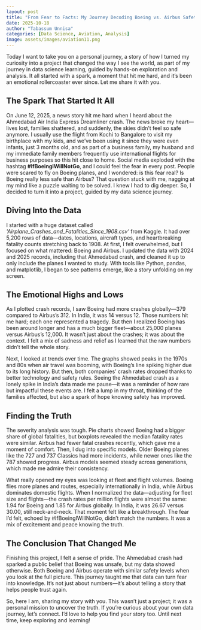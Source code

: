 ```yaml
---
layout: post
title: "From Fear to Facts: My Journey Decoding Boeing vs. Airbus Safety"
date: 2025-10-18
author: "Tabassum Unnisa"
categories: [Data Science, Aviation, Analysis]
image: assets/images/aviation11.png
---
```


<p>Today I want to take you on a personal journey, a story of how I turned my curiosity into a project that changed the way I see the world, as part of my journey in data science learning, guided by hands-on exploration and analysis. It all started with a spark, a moment that hit me hard, and it’s been an emotional rollercoaster ever since. Let me share it with you.</p>

<h2>The Spark That Started It All</h2>
<p>On June 12, 2025, a news story hit me hard when I heard about the Ahmedabad Air India Express Dreamliner crash. The news broke my heart—lives lost, families shattered, and suddenly, the skies didn’t feel so safe anymore. I usually use the flight from Kochi to Bangalore to visit my birthplace with my kids, and we’ve been using it since they were even infants, just 3 months old, and as part of a business family, my husband and my immediate family members frequently use international flights for business purposes so this hit close to home. Social media exploded with the hashtag <strong>#IfBoeingIWillNotGo</strong>, and I could feel the fear in every post. People were scared to fly on Boeing planes, and I wondered: is this fear real? Is Boeing really less safe than Airbus? That question stuck with me, nagging at my mind like a puzzle waiting to be solved. I knew I had to dig deeper. So, I decided to turn it into a project, guided by my data science journey.</p>

<h2>Diving Into the Data</h2>
<p>I started with a huge dataset called <em>'Airplane_Crashes_and_Fatalities_Since_1908.csv'</em> from Kaggle. It had over 5,200 rows of data—dates, locations, aircraft types, and heartbreaking fatality counts stretching back to 1908. At first, I felt overwhelmed, but I focused on what mattered: Boeing and Airbus. I updated the data with 2024 and 2025 records, including that Ahmedabad crash, and cleaned it up to only include the planes I wanted to study. With tools like Python, pandas, and matplotlib, I began to see patterns emerge, like a story unfolding on my screen.</p>

<h2>The Emotional Highs and Lows</h2>
<p>As I plotted crash records, I saw Boeing had more crashes globally—379 compared to Airbus’s 312. In India, it was 14 versus 12. Those numbers hit me hard; each one represented a tragedy. But then I realized Boeing has been around longer and has a much bigger fleet—about 25,000 planes versus Airbus’s 12,000. It wasn’t just about the crashes; it was about the context. I felt a mix of sadness and relief as I learned that the raw numbers didn’t tell the whole story.</p>

<p>Next, I looked at trends over time. The graphs showed peaks in the 1970s and 80s when air travel was booming, with Boeing’s line spiking higher due to its long history. But then, both companies’ crash rates dropped thanks to better technology and safety rules. Seeing the Ahmedabad crash as a lonely spike in India’s data made me pause—it was a reminder of how rare but impactful these events are. I felt a lump in my throat, thinking of the families affected, but also a spark of hope knowing safety has improved.</p>

<h2>Finding the Truth</h2>
<p>The severity analysis was tough. Pie charts showed Boeing had a bigger share of global fatalities, but boxplots revealed the median fatality rates were similar. Airbus had fewer fatal crashes recently, which gave me a moment of comfort. Then, I dug into specific models. Older Boeing planes like the 727 and 737 Classics had more incidents, while newer ones like the 787 showed progress. Airbus models seemed steady across generations, which made me admire their consistency.</p>

<p>What really opened my eyes was looking at fleet and flight volumes. Boeing flies more planes and routes, especially internationally in India, while Airbus dominates domestic flights. When I normalized the data—adjusting for fleet size and flights—the crash rates per million flights were almost the same: 1.94 for Boeing and 1.85 for Airbus globally. In India, it was 26.67 versus 30.00, still neck-and-neck. That moment felt like a breakthrough. The fear I’d felt, echoed by #IfBoeingIWillNotGo, didn’t match the numbers. It was a mix of excitement and peace knowing the truth.</p>

<h2>The Conclusion That Changed Me</h2>
<p>Finishing this project, I felt a sense of pride. The Ahmedabad crash had sparked a public belief that Boeing was unsafe, but my data showed otherwise. Both Boeing and Airbus operate with similar safety levels when you look at the full picture. This journey taught me that data can turn fear into knowledge. It’s not just about numbers—it’s about telling a story that helps people trust again.</p>

<p>So, here I am, sharing my story with you. This wasn’t just a project; it was a personal mission to uncover the truth. If you’re curious about your own data journey, let’s connect. I’d love to help you find your story too. Until next time, keep exploring and learning!</p>

